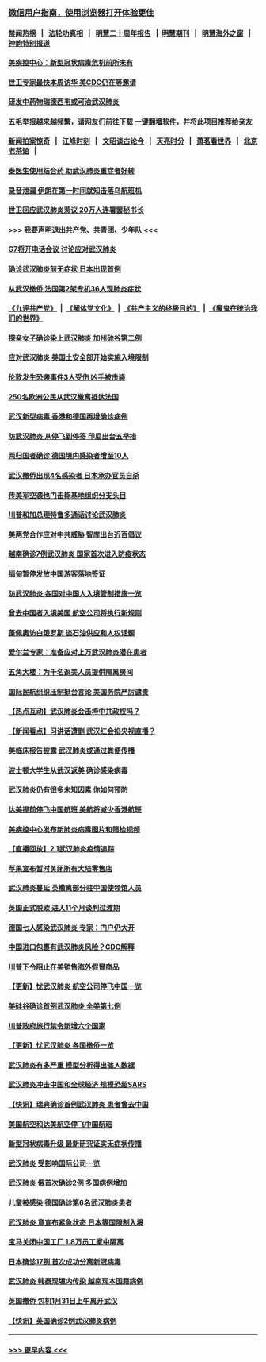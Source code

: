 ### [微信用户指南，使用浏览器打开体验更佳](https://github.com/gfw-breaker/banned-news1/blob/master/indexes/wechat-guide.md?t=0)
#### [禁闻热榜](热点新闻.md?t=0)  &nbsp;&nbsp;|&nbsp;&nbsp; [法轮功真相](https://github.com/gfw-breaker/truth/blob/master/README.md?t=0) &nbsp;&nbsp;|&nbsp;&nbsp; [明慧二十周年报告](https://github.com/gfw-breaker/mh-reports/blob/master/README.md?t=0) &nbsp;&nbsp;|&nbsp;&nbsp;[明慧期刊](https://github.com/gfw-breaker/mh-qikan) &nbsp;&nbsp;|&nbsp;&nbsp; [明慧海外之窗](https://github.com/gfw-breaker/mh-news/blob/master/README.md?t=0) &nbsp;&nbsp;|&nbsp;&nbsp; [神韵特别报道](https://github.com/gfw-breaker/mh-news/blob/master/shenyun.md?t=0)
#### [美疾控中心：新型冠状病毒危机前所未有](../pages/nsc418/n11842406.md?t=02040701) 
#### [世卫专家最快本周访华 美CDC仍在等邀请](../pages/nsc418/n11842198.md?t=02040701) 
#### [研发中药物瑞德西韦或可治武汉肺炎](../pages/nsc418/n11842100.md?t=02040701) 
#### 五毛举报越来越频繁，请网友们前往下载 [一键翻墙软件](https://github.com/gfw-breaker/ssr-accounts)，并将此项目推荐给亲友
#### [新闻拍案惊奇](https://github.com/gfw-breaker/banned-news1/blob/master/pages/link4.md) &nbsp;&nbsp;|&nbsp;&nbsp; [江峰时刻](https://github.com/gfw-breaker/banned-news1/blob/master/pages/link4.md) &nbsp;&nbsp;|&nbsp;&nbsp; [文昭谈古论今](https://github.com/gfw-breaker/banned-news1/blob/master/pages/link4.md) &nbsp;&nbsp;|&nbsp;&nbsp; [天亮时分](https://github.com/gfw-breaker/banned-news1/blob/master/pages/link4.md) &nbsp;&nbsp;|&nbsp;&nbsp; [萧茗看世界](https://github.com/gfw-breaker/banned-news1/blob/master/pages/link4.md) &nbsp;&nbsp;|&nbsp;&nbsp; [北京老茶馆](https://github.com/gfw-breaker/banned-news1/blob/master/pages/link4.md) &nbsp;&nbsp;|&nbsp;&nbsp; 
#### [泰医生使用结合药 助武汉肺炎重症者好转](../pages/nsc418/n11842096.md?t=02040701) 
#### [录音泄漏 伊朗在第一时间就知击落乌航班机](../pages/nsc418/n11842002.md?t=02040701) 
#### [世卫回应武汉肺炎惹议 20万人连署罢秘书长](../pages/nsc418/n11841664.md?t=02040701) 
#### [>>> 我要声明退出共产党、共青团、少年队 <<<](https://github.com/begood0513/goodnews/blob/master/quit/letter.md) 
#### [G7将开电话会议 讨论应对武汉肺炎](../pages/nsc418/n11841658.md?t=02040701) 
#### [确诊武汉肺炎前无症状 日本出现首例](../pages/nsc418/n11841567.md?t=02040701) 
#### [从武汉撤侨 法国第2架专机36人现肺炎症状](../pages/nsc418/n11841382.md?t=02040701) 
#### [《九评共产党》](https://github.com/begood0513/9ping.md/blob/master/README.md) &nbsp;|&nbsp; [《解体党文化》](../../../../jtdwh.md/blob/master/README.md)  &nbsp;|&nbsp; [《共产主义的终极目的》](../../../../gczydzjmd.md/blob/master/README.md) &nbsp;|&nbsp; [《魔鬼在统治我们的世界》](../../../../mgztzwmdsj.md/blob/master/README.md) 
#### [探亲女子确诊染上武汉肺炎 加州硅谷第二例](../pages/nsc418/n11839784.md?t=02040701) 
#### [应对武汉肺炎 美国土安全部开始实施入境限制](../pages/nsc418/n11839729.md?t=02040701) 
#### [伦敦发生恐袭事件3人受伤 凶手被击毙](../pages/nsc418/n11839442.md?t=02040701) 
#### [250名欧洲公民从武汉撤离抵达法国](../pages/nsc418/n11839438.md?t=02040701) 
#### [武汉新型病毒 香港和德国再增确诊病例](../pages/nsc418/n11839381.md?t=02040701) 
#### [防武汉肺炎 从停飞到停签 印尼出台五举措](../pages/nsc418/n11839282.md?t=02040701) 
#### [两归国者确诊 德国境内感染者增至10人](../pages/nsc418/n11839164.md?t=02040701) 
#### [武汉撤侨出现4名感染者 日本承办官员自杀](../pages/nsc418/n11839044.md?t=02040701) 
#### [传美军空袭也门击毙基地组织分支头目](../pages/nsc418/n11839210.md?t=02040701) 
#### [川普和加总理特鲁多通话讨论武汉肺炎](../pages/nsc418/n11839128.md?t=02040701) 
#### [美两党合作应对中共威胁 智库出台近百倡议](../pages/nsc418/n11838437.md?t=02040701) 
#### [越南确诊7例武汉肺炎 国家首次进入防疫状态](../pages/nsc418/n11838860.md?t=02040701) 
#### [缅甸暂停发放中国游客落地签证](../pages/nsc418/n11838730.md?t=02040701) 
#### [防武汉肺炎 各国对中国人入境管制措施一览](../pages/nsc418/n11838726.md?t=02040701) 
#### [曾去中国者入境美国 航空公司将执行新规则](../pages/nsc418/n11838375.md?t=02040701) 
#### [蓬佩奥访白俄罗斯 谈石油供应和人权话题](../pages/nsc418/n11838242.md?t=02040701) 
#### [爱尔兰专家：准备应对上万武汉肺炎潜在患者](../pages/nsc418/n11837978.md?t=02040701) 
#### [五角大楼：为千名返美人员提供隔离房间](../pages/nsc418/n11837831.md?t=02040701) 
#### [国际民航组织压制挺台言论 美国务院严厉谴责](../pages/nsc418/n11837791.md?t=02040701) 
#### [【热点互动】武汉肺炎会击垮中共政权吗？](../pages/nsc418/n11837779.md?t=02040701) 
#### [【新闻看点】习讲话遭删 武汉红会掐央视直播？](../pages/nsc418/n11837573.md?t=02040701) 
#### [美临床报告披露 武汉肺炎或通过粪便传播](../pages/nsc418/n11837626.md?t=02040701) 
#### [波士顿大学生从武汉返美 确诊感染病毒](../pages/nsc418/n11837580.md?t=02040701) 
#### [武汉肺炎仍有很多未知因素 你如何预防](../pages/nsc418/n11837666.md?t=02040701) 
#### [达美提前停飞中国航班 美航将减少香港航班](../pages/nsc418/n11837649.md?t=02040701) 
#### [美疾控中心发布新肺炎病毒图片和筛检视频](../pages/nsc418/n11837491.md?t=02040701) 
#### [【直播回放】2.1武汉肺炎疫情追踪](../pages/nsc418/n11837232.md?t=02040701) 
#### [苹果宣布暂时关闭所有大陆零售店](../pages/nsc418/n11837097.md?t=02040701) 
#### [武汉肺炎蔓延 英撤离部分驻中国使领馆人员](../pages/nsc418/n11837061.md?t=02040701) 
#### [英国正式脱欧 进入11个月谈判过渡期](../pages/nsc418/n11836911.md?t=02040701) 
#### [德国七人感染武汉肺炎 专家：门户仍大开](../pages/nsc418/n11836344.md?t=02040701) 
#### [中国进口包裹有武汉肺炎风险？CDC解释](../pages/nsc418/n11836321.md?t=02040701) 
#### [川普下令阻止在美销售海外假冒商品](../pages/nsc418/n11836261.md?t=02040701) 
#### [【更新】忧武汉肺炎 航空公司停飞中国一览](../pages/nsc418/n11835931.md?t=02040701) 
#### [美硅谷确诊首例武汉肺炎 全美第七例](../pages/nsc418/n11836093.md?t=02040701) 
#### [川普政府旅行禁令新增六个国家](../pages/nsc418/n11836083.md?t=02040701) 
#### [【更新】忧武汉肺炎 各国撤侨一览](../pages/nsc418/n11835673.md?t=02040701) 
#### [武汉肺炎有多严重 模型分析得出骇人数据](../pages/nsc418/n11835829.md?t=02040701) 
#### [武汉肺炎冲击中国和全球经济 规模恐超SARS](../pages/nsc418/n11835652.md?t=02040701) 
#### [【快讯】瑞典确诊首例武汉肺炎 患者曾去中国](../pages/nsc418/n11835675.md?t=02040701) 
#### [美国航空和达美航空停飞中国航班](../pages/nsc418/n11835567.md?t=02040701) 
#### [新型冠状病毒升级 最新研究证实无症状传播](../pages/nsc418/n11835589.md?t=02040701) 
#### [武汉肺炎 受影响国际公司一览](../pages/nsc418/n11835538.md?t=02040701) 
#### [武汉肺炎 俄首次确诊2例 多国病例增加](../pages/nsc418/n11835295.md?t=02040701) 
#### [儿童被感染 德国确诊第6名武汉肺炎患者](../pages/nsc418/n11835338.md?t=02040701) 
#### [武汉肺炎 意宣布紧急状态 日本等国限制入境](../pages/nsc418/n11835062.md?t=02040701) 
#### [宝马关闭中国工厂 1.8万员工家中隔离](../pages/nsc418/n11835128.md?t=02040701) 
#### [日本确诊17例 首次成功分离新冠病毒](../pages/nsc418/n11834975.md?t=02040701) 
#### [武汉肺炎 韩泰现境内传染 越南现本国籍病例](../pages/nsc418/n11834857.md?t=02040701) 
#### [英国撤侨 包机1月31日上午离开武汉](../pages/nsc418/n11834808.md?t=02040701) 
#### [【快讯】英国确诊2例武汉肺炎病例](../pages/nsc418/n11834824.md?t=02040701) 

----
#### [ >>> 更早内容 <<< ](../indexes/nsc418-earlier.md)
